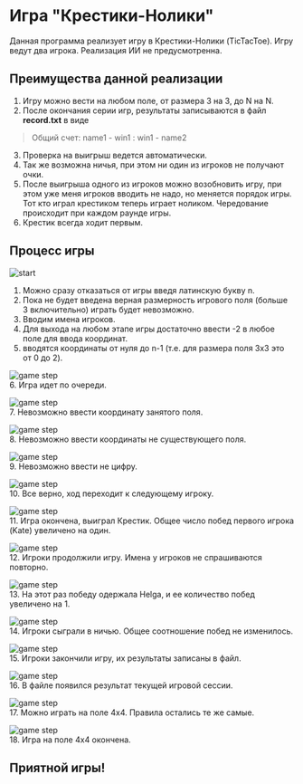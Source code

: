 # Игра "Крестики-Нолики"

Данная программа реализует игру в Крестики-Нолики (TicTacToe). Игру ведут два игрока. Реализация ИИ не предусмотренна.

## Преимущества данной реализации

1. Игру можно вести на любом поле, от размера 3 на 3, до N на N.
2. После окончания серии игр, результаты записываются в файл **record.txt** в виде 
>Общий счет: name1 - win1 : win1 - name2
3. Проверка на выигрыш ведется автоматически.
4. Так же возможна ничья, при этом ни один из игроков не получают очки.
5. После выигрыша одного из игроков можно возобновить игру, при этом уже меня игроков вводить не надо, но меняется порядок игры. Тот кто играл крестиком теперь играет ноликом. Чередование происходит при каждом раунде игры.
6. Крестик всегда ходит первым.

## Процесс игры
![start](resources/Screenshot_1.jpg)


1. Можно сразу отказаться от игры введя латинскую букву n.
2. Пока не будет введена верная размерность игрового поля (больше 3 включительно) играть будет невозможно.
3. Вводим имена игроков.
4. Для выхода на любом этапе игры достаточно ввести -2 в любое поле для ввода координат.
5. вводятся координаты от нуля до n-1 (т.е. для размера поля 3x3 это от 0 до 2).

![game step](resources/Screenshot_2.jpg)  
6. Игра идет по очереди.

![game step](resources/Screenshot_3.jpg)  
7. Невозможно ввести координату занятого поля.

![game step](resources/Screenshot_4.jpg)  
8. Невозможно ввести координаты не существующего поля.

![game step](resources/Screenshot_5.jpg)  
9. Невозможно ввести не цифру.

![game step](resources/Screenshot_6.jpg)  
10. Все верно, ход переходит к следующему игроку.

![game step](resources/Screenshot_7.jpg)  
11. Игра окончена, выиграл Крестик. Общее число побед первого игрока (Kate) увеличено на один.

![game step](resources/Screenshot_8.jpg)  
12. Игроки продолжили игру. Имена у игроков не спрашиваются повторно.

![game step](resources/Screenshot_9.jpg)  
13. На этот раз победу одержала Helga, и ее количество побед увеличено на 1.

![game step](resources/Screenshot_10.jpg)  
14. Игроки сыграли в ничью. Общее соотношение побед не изменилось.

![game step](resources/Screenshot_11.jpg)  
15. Игроки закончили игру, их результаты записаны в файл.

![game step](resources/Screenshot_12.jpg)  
16. В файле появился результат текущей игровой сессии.

![game step](resources/Screenshot_13.jpg)  
17. Можно играть на поле 4x4. Правила остались те же самые.

![game step](resources/Screenshot_14.jpg)  
18. Игра на поле 4x4 окончена.

## Приятной игры!